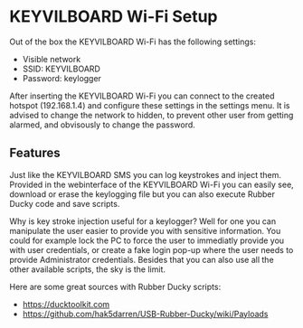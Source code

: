 # KEYVILBOARD Wi-Fi Setup

Out of the box the KEYVILBOARD Wi-Fi has the following settings:

- Visible network
- SSID: KEYVILBOARD
- Password: keylogger

After inserting the KEYVILBOARD Wi-Fi you can connect to the created hotspot (192.168.1.4) and configure these settings in the settings menu. It is advised to change the network to hidden, to prevent other user from getting alarmed, and obvisously to change the password.

## Features

Just like the KEYVILBOARD SMS you can log keystrokes and inject them. Provided in the webinterface of the KEYVILBOARD Wi-Fi you can easily see, download or erase the keylogging file but you can also execute Rubber Ducky code and save scripts.

Why is key stroke injection useful for a keylogger? Well for one you can manipulate the user easier to provide you with sensitive information. You could for example lock the PC to force the user to immediatly provide you with user credentials, or create a fake login pop-up where the user needs to provide Administrator credentials. Besides that you can also use all the other available scripts, the sky is the limit.

Here are some great sources with Rubber Ducky scripts:

- https://ducktoolkit.com
- https://github.com/hak5darren/USB-Rubber-Ducky/wiki/Payloads
